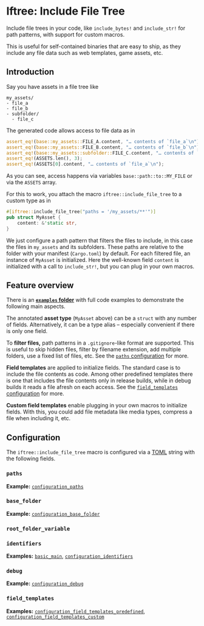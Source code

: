 # Iftree: Include File Tree

Include file trees in your code, like `include_bytes!` and `include_str!`
for path patterns, with support for custom macros.

This is useful for self-contained binaries that are easy to ship, as they
include any file data such as web templates, game assets, etc.

## Introduction

Say you have assets in a file tree like

```text
my_assets/
- file_a
- file_b
- subfolder/
  - file_c
```

The generated code allows access to file data as in

```rust
assert_eq!(base::my_assets::FILE_A.content, "… contents of `file_a`\n");
assert_eq!(base::my_assets::FILE_B.content, "… contents of `file_b`\n");
assert_eq!(base::my_assets::subfolder::FILE_C.content, "… contents of `file_c`\n");
assert_eq!(ASSETS.len(), 3);
assert_eq!(ASSETS[0].content, "… contents of `file_a`\n");
```

As you can see, access happens via variables `base::path::to::MY_FILE` or via
the `ASSETS` array.

For this to work, you attach the macro `iftree::include_file_tree` to a custom
type as in

```rust
#[iftree::include_file_tree("paths = '/my_assets/**'")]
pub struct MyAsset {
    content: &'static str,
}
```

We just configure a path pattern that filters the files to include, in this case
the files in `my_assets` and its subfolders. These paths are relative to the
folder with your manifest (`Cargo.toml`) by default. For each filtered file, an
instance of `MyAsset` is initialized. Here the well-known field `content` is
initialized with a call to `include_str!`, but you can plug in your own macros.

## Feature overview

There is an
[**`examples` folder**](https://github.com/evolutics/iftree/tree/main/examples)
with full code examples to demonstrate the following main aspects.

The annotated **asset type** (`MyAsset` above) can be a `struct` with any number
of fields. Alternatively, it can be a type alias – especially convenient if
there is only one field.

To **filter files,** path patterns in a `.gitignore`-like format are supported.
This is useful to skip hidden files, filter by filename extension, add multiple
folders, use a fixed list of files, etc. See the [`paths` configuration](#paths)
for more.

**Field templates** are applied to initialize fields. The standard case is to
include the file contents as code. Among other predefined templates there is one
that includes the file contents only in release builds, while in debug builds it
reads a file afresh on each access. See the
[`field_templates` configuration](#field_templates) for more.

**Custom field templates** enable plugging in your own macros to initialize
fields. With this, you could add file metadata like media types, compress a file
when including it, etc.

## Configuration

The `iftree::include_file_tree` macro is configured via a
[TOML](https://toml.io) string with the following fields.

### `paths`

**Example:**
[`configuration_paths`](https://github.com/evolutics/iftree/blob/main/examples/configuration_paths.rs)

### `base_folder`

**Example:**
[`configuration_base_folder`](https://github.com/evolutics/iftree/blob/main/examples/configuration_base_folder.rs)

### `root_folder_variable`

### `identifiers`

**Examples:**
[`basic_main`](https://github.com/evolutics/iftree/blob/main/examples/basic_main.rs),
[`configuration_identifiers`](https://github.com/evolutics/iftree/blob/main/examples/configuration_identifiers.rs)

### `debug`

**Example:**
[`configuration_debug`](https://github.com/evolutics/iftree/blob/main/examples/configuration_debug.rs)

### `field_templates`

**Examples:**
[`configuration_field_templates_predefined`](https://github.com/evolutics/iftree/blob/main/examples/configuration_field_templates_predefined.rs),
[`configuration_field_templates_custom`](https://github.com/evolutics/iftree/blob/main/examples/configuration_field_templates_custom.rs)
